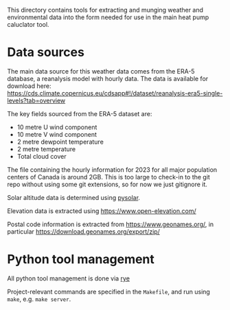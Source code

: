 This directory contains tools for extracting and munging weather and
environmental data into the form needed for use in the main heat pump caluclator
tool.

# Data sources

The main data source for this weather data comes from the ERA-5 database, a
reanalysis model with hourly data. The data is available for download here:
https://cds.climate.copernicus.eu/cdsapp#!/dataset/reanalysis-era5-single-levels?tab=overview

The key fields sourced from the ERA-5 dataset are:

- 10 metre U wind component
- 10 metre V wind component
- 2 metre dewpoint temperature
- 2 metre temperature
- Total cloud cover

The file containing the hourly information for 2023 for all major population
centers of Canada is around 2GB. This is too large to check-in to the git repo
without using some git extensions, so for now we just gitignore it.

Solar altitude data is determined using [pysolar](https://pysolar.readthedocs.io/en/latest/).

Elevation data is extracted using https://www.open-elevation.com/

Postal code information is extracted from https://www.geonames.org/, in particular https://download.geonames.org/export/zip/

# Python tool management

All python tool management is done via [rye](https://rye-up.com/)

Project-relevant commands are specified in the `Makefile`, and run using `make`, e.g. `make server`.
